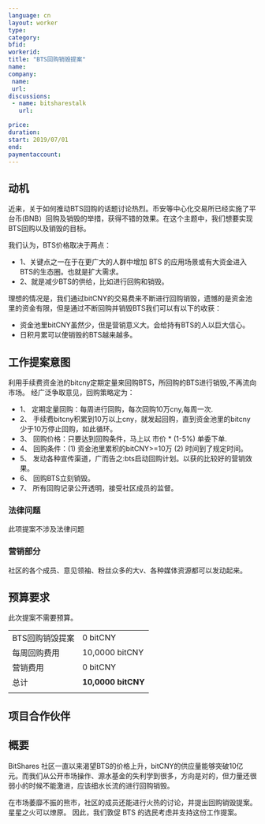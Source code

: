 ```yaml
---
language: cn
layout: worker
type: 
category: 
bfid: 
workerid: 
title: "BTS回购销毁提案"
name: 
company:
 name: 
 url: 
discussions:
 - name: bitsharestalk
   url: 

price: 
duration: 
start: 2019/07/01
end: 
paymentaccount: 
---
```


## 动机

近来，关于如何推动BTS回购的话题讨论热烈。币安等中心化交易所已经实施了平台币(BNB）回购及销毁的举措，获得不错的效果。在这个主题中，我们想要实现BTS回购以及销毁的目标。

我们认为，BTS价格取决于两点：
- 1、关键点之一在于在更广大的人群中增加 BTS 的应用场景或有大资金进入BTS的生态圈。也就是扩大需求。
- 2、就是减少BTS的供给，比如进行回购和销毁。

理想的情况是，我们通过bitCNY的交易费来不断进行回购销毁，遗憾的是资金池里的资金有限，但是通过不断回购并销毁BTS我们可以有以下的收获：
- 资金池里bitCNY虽然少，但是营销意义大。会给持有BTS的人以巨大信心。
- 日积月累可以使销毁的BTS越来越多。

## 工作提案意图

利用手续费资金池的bitcny定期定量来回购BTS，所回购的BTS进行销毁,不再流向市场。
经广泛争取意见，回购策略定为：
- 1、 定期定量回购：每周进行回购，每次回购10万cny,每周一次.
- 2、 手续费bitcny积累到10万以上cny，就发起回购，直到资金池里的bitcny少于10万停止回购，如此循环。
- 3、 回购价格：只要达到回购条件，马上以 市价 * (1-5%) 单委下单.
- 4、 回购条件：(1) 资金池里累积的bitCNY>=10万 (2) 时间到了规定时间。
- 5、 发动各种宣传渠道，广而告之:bts启动回购计划。以获的比较好的营销效果。
- 6、 回购BTS立刻销毁。
- 7、 所有回购记录公开透明，接受社区成员的监督。

### 法律问题

此项提案不涉及法律问题

### 营销部分

社区的各个成员、意见领袖、粉丝众多的大v、各种媒体资源都可以发动起来。

## 预算要求

此次提案不需要预算。

|  |  |
|--|--|
| BTS回购销毁提案 | 0  bitCNY |
| 每周回购费用 | 10,0000  bitCNY |
| 营销费用 | 0  bitCNY |
| 总计 | **10,0000  bitCNY**|
|  |  |


## 项目合作伙伴



## 概要

BitShares 社区一直以来渴望BTS的价格上升，bitCNY的供应量能够突破10亿元。而我们从公开市场操作、源水基金的失利学到很多，方向是对的，但力量还很弱小的时候不能激进，应该细水长流的进行回购销毁。

在市场萎靡不振的熊市，社区的成员还能进行火热的讨论，并提出回购销毁提案。星星之火可以燎原。
因此，我们敦促 BTS 的选民考虑并支持这份工作提案。

